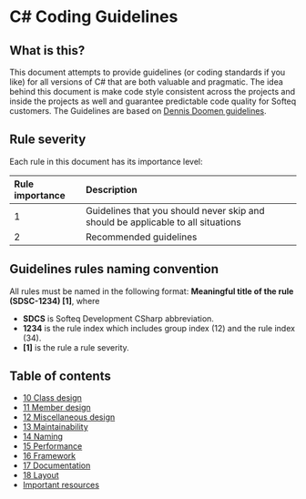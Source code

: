 # C# Coding Guidelines
## What is this?
This document attempts to provide guidelines (or coding standards if you like) for all versions of C# that are both valuable and pragmatic. The idea behind this document is make code style consistent across the projects and inside the projects as well and guarantee predictable code quality for Softeq customers. The Guidelines are based on [Dennis Doomen guidelines](https://github.com/dennisdoomen/CSharpGuidelines).

## Rule severity
Each rule in this document has its importance level:

| Rule importance   | Description                                                                      |
| :---------------- | :------------------------------------------------------------------------------- |
| 1                 | Guidelines that you should never skip and should be applicable to all situations |
| 2                 | Recommended guidelines                                                           |

## Guidelines rules naming convention
All rules must be named in the following format: **Meaningful title of the rule (SDSC-1234) \[1\]**, where
* **SDCS** is Softeq Development CSharp abbreviation.
* **1234** is the rule index which includes group index (12) and the rule index (34).
* **\[1\]** is the rule a rule severity.

## Table of contents
* [10 Class design](10_ClassDesign.md)
* [11 Member design](11_MemberDesign.md)
* [12 Miscellaneous design](12_MiscellaneousDesign.md)
* [13 Maintainability](13_Maintainability.md)
* [14 Naming](14_Naming.md)
* [15 Performance](15_Performance.md)
* [16 Framework](16_Framework.md)
* [17 Documentation](17_Documentation.md)
* [18 Layout](18_Layout.md)
* [Important resources](99_ImportantResources.md)

